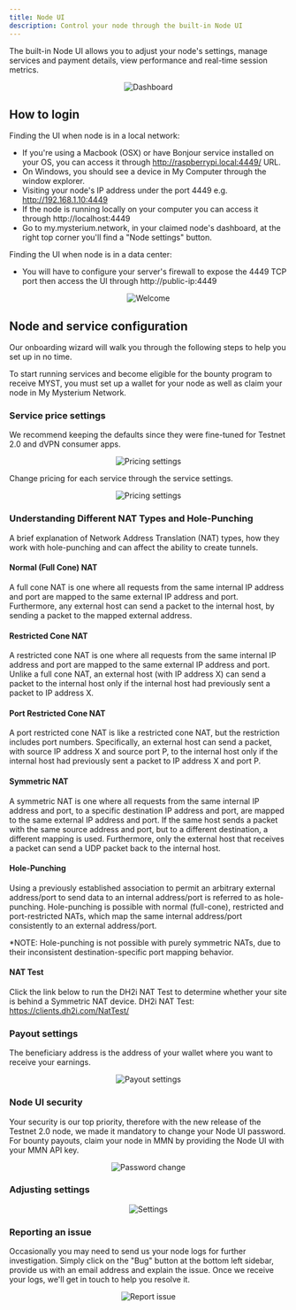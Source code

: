 ```yaml
---
title: Node UI
description: Control your node through the built-in Node UI
---
```


The built-in Node UI allows you to adjust your node's settings, manage services and payment details, view performance and real-time session metrics.

<div style="text-align:center">
  <img src="../../images/node-ui/node-ui-dashboard.png" alt="Dashboard" class="screenshot">
</div>

## How to login

Finding the UI when node is in a local network:
- If you're using a Macbook (OSX) or have Bonjour service installed on your OS, you can access it through http://raspberrypi.local:4449/ URL.
- On Windows, you should see a device in My Computer through the window explorer.
- Visiting your node's IP address under the port 4449 e.g. http://192.168.1.10:4449
- If the node is running locally on your computer you can access it through http://localhost:4449
- Go to my.mysterium.network, in your claimed node's dashboard, at the right top corner you'll find a "Node settings" button.

Finding the UI when node is in a data center:
- You will have to configure your server's firewall to expose the 4449 TCP port then access the UI through http://public-ip:4449

<div style="text-align:center">
  <img src="../../images/node-ui/welcome.png" alt="Welcome" class="screenshot">
</div>

## Node and service configuration

Our onboarding wizard will walk you through the following steps to help you set up in no time.

To start running services and become eligible for the bounty program to receive MYST, you must set up a wallet for your node as well as claim your node in My Mysterium Network.

### Service price settings

We recommend keeping the defaults since they were fine-tuned for Testnet 2.0 and dVPN consumer apps. 

<div style="text-align:center">
  <img src="../../images/node-ui/pricing.png" alt="Pricing settings" class="screenshot" />
</div>

Change pricing for each service through the service settings.

<div style="text-align:center">
  <img src="../../images/node-ui/vpn-pricing.png" alt="Pricing settings" class="screenshot" />
</div>

### Understanding Different NAT Types and Hole-Punching

A brief explanation of Network Address Translation (NAT) types, how they work with hole-punching and can affect the ability to create tunnels.

#### Normal (Full Cone) NAT
A full cone NAT is one where all requests from the same internal IP address and port are mapped to the same external IP address and port. Furthermore, any external host can send a packet to the internal host, by sending a packet to the mapped external address.

#### Restricted Cone NAT
A restricted cone NAT is one where all requests from the same internal IP address and port are mapped to the same external IP address and port. Unlike a full cone NAT, an external host (with IP address X) can send a packet to the internal host only if the internal host had previously sent a packet to IP address X.

#### Port Restricted Cone NAT
A port restricted cone NAT is like a restricted cone NAT, but the restriction includes port numbers. Specifically, an external host can send a packet, with source IP address X and source port P, to the internal host only if the internal host had previously sent a packet to IP address X and port P.

#### Symmetric NAT
A symmetric NAT is one where all requests from the same internal IP address and port, to a specific destination IP address and port, are mapped to the same external IP address and port. If the same host sends a packet with the same source address and port, but to a different destination, a different mapping is used. Furthermore, only the external host that receives a packet can send a UDP packet back to the internal host.

#### Hole-Punching
Using a previously established association to permit an arbitrary external address/port to send data to an internal address/port is referred to as hole-punching. Hole-punching is possible with normal (full-cone), restricted and port-restricted NATs, which map the same internal address/port consistently to an external address/port.

*NOTE: Hole-punching is not possible with purely symmetric NATs, due to their inconsistent destination-specific port mapping behavior.



#### NAT Test
Click the link below to run the DH2i NAT Test to determine whether your site is behind a Symmetric NAT device.
DH2i NAT Test: https://clients.dh2i.com/NatTest/


### Payout settings

The beneficiary address is the address of your wallet where you want to receive your earnings.

<div style="text-align:center">
  <img src="../../images/node-ui/payout.png" alt="Payout settings" class="screenshot" />
</div>

### Node UI security

Your security is our top priority, therefore with the new release of the Testnet 2.0 node, we made it mandatory to change your Node UI password.
For bounty payouts, claim your node in MMN by providing the Node UI with your MMN API key.

<div style="text-align:center">
  <img src="../../images/node-ui/password.png" alt="Password change" class="screenshot" />
</div>


### Adjusting settings

<div style="text-align:center">
  <img src="../../images/node-ui/settings.png" alt="Settings" class="screenshot">
</div>

### Reporting an issue

Occasionally you may need to send us your node logs for further investigation.
Simply click on the "Bug" button at the bottom left sidebar, provide us with an email address and explain the issue. Once we receive your logs, we'll get in touch to help you resolve it.

<div style="text-align:center">
  <img src="../../images/node-ui/issue-report.png" alt="Report issue" class="screenshot" />
</div>



